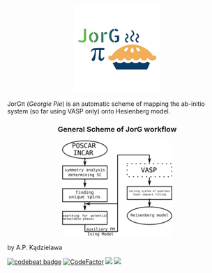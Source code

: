 <p align="center"><img src="doc/JorG.png"></p>
<p>JorGπ (<em>Georgie Pie</em>) is an automatic scheme of mapping the ab-initio system (so far using VASP only) onto Hesienberg model.</p>
<h3 align="center">General Scheme of JorG workflow</h3>
<p align="center"><img src="doc/JorG-flowchart.png" width="50%"></p>
<p>by A.P. Kądzielawa</p>

<a href="https://codebeat.co/projects/github-com-mellechowicz-jorg-experimental"><img alt="codebeat badge" src="https://codebeat.co/badges/e561bf06-8c83-49b9-acf5-ceaffa5e0bb8" /></a>
<a href="https://www.codefactor.io/repository/github/mellechowicz/jorg"><img src="https://www.codefactor.io/repository/github/mellechowicz/jorg/badge" alt="CodeFactor" /></a>
<img src='https://travis-ci.com/Mellechowicz/JorG.svg?branch=experimental'>
<img src='https://bettercodehub.com/edge/badge/Mellechowicz/JorG?branch=experimental'>
